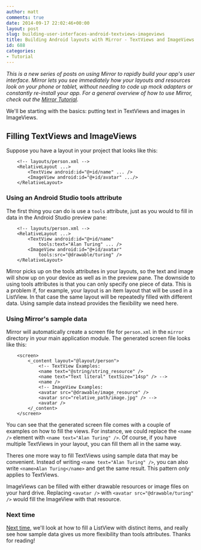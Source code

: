 ```yaml
---
author: matt
comments: true
date: 2014-09-17 22:02:46+00:00
layout: post
slug: building-user-interfaces-android-textviews-imageviews
title: Building Android layouts with Mirror - TextViews and ImageViews
id: 688
categories:
- Tutorial
---
```


_This is a new series of posts on using Mirror to rapidly build your app's user interface. Mirror lets you see immediately how your layouts and resources look on your phone or tablet, without needing to code up mock adapters or constantly re-install your app. For a general overview of how to use Mirror, check out the [Mirror Tutorial]({{site.baseurl}}/mirror-tutorial)._





We'll be starting with the basics: putting text in TextViews and images in ImageViews.





## Filling TextViews and ImageViews





Suppose you have a layout in your project that looks like this:





		<!-- layouts/person.xml -->
		<RelativeLayout ...>
		    <TextView android:id="@+id/name" ... />
		    <ImageView android:id="@+id/avatar" .../>
		</RelativeLayout>





### Using an Android Studio tools attribute





The first thing you can do is use a `tools` attribute, just as you would to fill in data in the Android Studio preview pane:





		<!-- layouts/person.xml -->
		<RelativeLayout ...>
			<TextView android:id="@+id/name"
				tools:text="Alan Turing" ... />
			<ImageView android:id="@+id/avatar"
				tools:src="@drawable/turing" />
		</RelativeLayout>





Mirror picks up on the tools attributes in your layouts, so the text and image will show up on your device as well as in the preview pane. The downside to using tools attributes is that you can only specify one piece of data. This is a problem if, for example, your layout is an item layout that will be used in a ListView. In that case the same layout will be repeatedly filled with different data. Using sample data instead provides the flexibility we need here.





### Using Mirror's sample data





Mirror will automatically create a screen file for `person.xml` in the `mirror` directory in your main application module. The generated screen file looks like this:





		<screen>
			<_content layout="@layout/person">
				<!-- TextView Examples:
				<name text="@string/string_resource" />
				<name text="Text literal" textSize="14sp" /> -->
				<name />
				<!-- ImageView Examples:
				<avatar src="@drawable/image_resource" />
				<avatar src="relative_path/image.jpg" /> -->
				<avatar />
			</_content>
		</screen>





You can see that the generated screen file comes with a couple of examples on how to fill the views. For instance, we could replace the `<name />` element with `<name text="Alan Turing" />`. Of course, if you have multiple TextViews in your layout, you can fill them all in the same way.





Theres one more way to fill TextViews using sample data that may be convenient. Instead of writing `<name text="Alan Turing" />`, you can also write `<name>Alan Turing</name>` and get the same result. This pattern _only_ applies to TextViews.





ImageViews can be filled with either drawable resources or image files on your hard drive. Replacing `<avatar />` with `<avatar src="@drawable/turing" />` would fill the ImageView with that resource.





### Next time





[Next time]({{site.baseurl}}/2014/09/building-android-layouts-mirror-listviews), we'll look at how to fill a ListView with distinct items, and really see how sample data gives us more flexibility than tools attributes. Thanks for reading!



